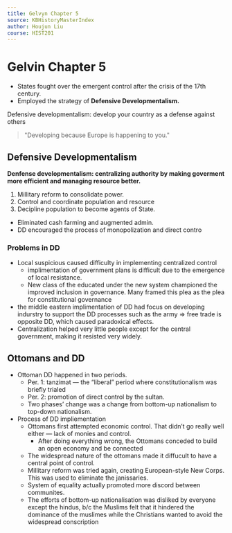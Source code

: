 ```yaml
---
title: Gelvyn Chapter 5
source: KBHistoryMasterIndex
author: Houjun Liu
course: HIST201
---
```


# Gelvin Chapter 5
* States fought over the emergent control after the crisis of the 17th century.
* Employed the strategy of **Defensive Developmentalism.**

Defensive developmentalism: develop your country as a defense against others

> "Developing because Europe is happening to you."

## Defensive Developmentalism
**Denfense developmentalism: centralizing authority by making goverment more efficient and managing resource better.**

1) Millitary reform to consolidate power.
2) Control and coordinate population and resource
3) Decipline population to become agents of State.

* Eliminated cash farming and augmented admin.
* DD encouraged the process of monopolization and direct contro

### Problems in DD
* Local suspicious caused difficulty in implementing centralized control
	 * implimentation of government plans is difficult due to the emergence of local resistance.
	* New class of the educated under the new system championed the improved inclusion in governance. Many framed this plea as the plea for constitutional governance
* the middle eastern implimentation of DD had focus on developing indurstry to support the DD processes such as the army => free trade is opposite DD, which caused paradoxical effects.
* Centralization helped very little people except for the central government, making it resisted very widely.


## Ottomans and DD
* Ottoman DD happened in two periods.
	*  Per. 1: tanzimat — the “liberal” period where constitutionalism was briefly trialed
	* Per. 2: promotion of direct control by the sultan.
	* Two phases’ change was a change from bottom-up nationalism to top-down nationalism.
* Process of DD impliementation
	* Ottomans first attempted economic control. That didn’t go really well either — lack of monies and control.
		* After doing everything wrong, the Ottomans conceded to build an open economy and be connected
	* The widespread nature of the ottomans made it diffucult to have a central point of control.
	* Millitary reform was tried again, creating European-style New Corps. This was used to eliminate the janissaries.
	* System of equality actually promoted more discord between communites.
	* The efforts of bottom-up nationalisation was disliked by everyone except the hindus, b/c the Muslims felt that it hindered the dominance of the muslimes while the Christians wanted to avoid the widespread conscription





